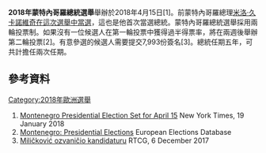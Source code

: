 **2018年蒙特內哥羅總統選舉**舉辦於2018年4月15日\[1\]。前蒙特內哥羅總理[米洛·久卡諾維奇在這次選舉中當選](../Page/米洛·久卡諾維奇.md "wikilink")，這也是他首次當選總統。蒙特內哥羅總統選舉採用兩輪投票制。如果沒有一位候選人在第一輪投票中獲得過半得票率，將在兩週後舉辦第二輪投票\[2\]。有意參選的候選人需要提交7,993份簽名\[3\]。總統任期五年，可共計擔任兩次任期。

## 參考資料

[Category:2018年歐洲選舉](https://zh.wikipedia.org/wiki/Category:2018年歐洲選舉 "wikilink")

1.  [Montenegro Presidential Election Set for
    April 15](https://www.nytimes.com/aponline/2018/01/19/world/europe/ap-eu-montenegro-presidential-election.html)
    New York Times, 19 January 2018
2.  [Montenegro: Presidential
    Elections](http://www.nsd.uib.no/european_election_database/country/montenegro/presidential_elections.html)
    European Elections Database
3.  [Miličković ozvaničio
    kandidaturu](http://www.rtcg.me/vijesti/politika/186801/milickovic-ozvanicio-kandidaturu.html)
    RTCG, 6 December 2017